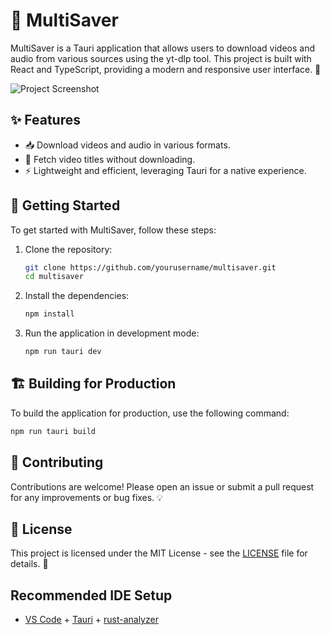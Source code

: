 # 🎉 MultiSaver

MultiSaver is a Tauri application that allows users to download videos and audio from various sources using the yt-dlp tool. This project is built with React and TypeScript, providing a modern and responsive user interface. 🚀

![Project Screenshot](https://i.postimg.cc/KzYPSSyC/postspark-export-2025-03-24-15-53-48.png)

## ✨ Features

- 📥 Download videos and audio in various formats.
- 🎥 Fetch video titles without downloading.
- ⚡ Lightweight and efficient, leveraging Tauri for a native experience.

## 🚀 Getting Started

To get started with MultiSaver, follow these steps:

1. Clone the repository:

   ```bash
   git clone https://github.com/yourusername/multisaver.git
   cd multisaver
   ```

2. Install the dependencies:

   ```bash
   npm install
   ```

3. Run the application in development mode:
   ```bash
   npm run tauri dev
   ```

## 🏗️ Building for Production

To build the application for production, use the following command:

```bash
npm run tauri build
```

## 🤝 Contributing

Contributions are welcome! Please open an issue or submit a pull request for any improvements or bug fixes. 💡

## 📄 License

This project is licensed under the MIT License - see the [LICENSE](LICENSE) file for details. 📝

## Recommended IDE Setup

- [VS Code](https://code.visualstudio.com/) + [Tauri](https://marketplace.visualstudio.com/items?itemName=tauri-apps.tauri-vscode) + [rust-analyzer](https://marketplace.visualstudio.com/items?itemName=rust-lang.rust-analyzer)
